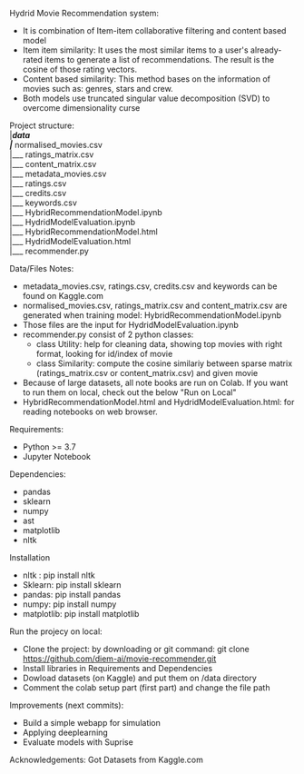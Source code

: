Hydrid Movie Recommendation system:
  - It is combination of Item-item collaborative filtering and content based model
  - Item item similarity: It uses the most similar items to a user's already-rated items to generate a list of recommendations. The result is the cosine of those rating vectors.
  - Content based similarity: This method bases on the information of movies such as: genres, stars and crew.
  - Both models use truncated singular value decomposition (SVD) to overcome dimensionality curse
  
Project structure: </br>
   |___data  </br>
          |___ normalised_movies.csv  </br>
          |___ ratings_matrix.csv  </br>
          |___ content_matrix.csv  </br>
          |___ metadata_movies.csv  </br>
          |___ ratings.csv </br>
          |___ credits.csv </br>
          |___ keywords.csv </br>
   |___ HybridRecommendationModel.ipynb </br>
   |___ HydridModelEvaluation.ipynb </br>
   |___ HybridRecommendationModel.html </br>
   |___ HydridModelEvaluation.html </br>
   |___ recommender.py </br>
  
 Data/Files Notes:
  - metadata_movies.csv, ratings.csv, credits.csv and keywords can be found on Kaggle.com
  - normalised_movies.csv, ratings_matrix.csv and content_matrix.csv are generated when training model: HybridRecommendationModel.ipynb
  - Those files are the input for HydridModelEvaluation.ipynb
  - recommender.py consist of 2 python classes: 
      - class Utility: help for cleaning data, showing top movies with right format, looking for id/index of movie
      - class Similarity: compute the cosine similariy between sparse matrix (ratings_matrix.csv or content_matrix.csv) and given movie
  - Because of large datasets, all note books are run on Colab. If you want to run them on local, check out the below "Run on Local"
  - HybridRecommendationModel.html and HydridModelEvaluation.html: for reading notebooks on web browser.
  
 Requirements:
  - Python >= 3.7
  - Jupyter Notebook

Dependencies:
  - pandas
  - sklearn
  - numpy
  - ast
  - matplotlib
  - nltk

Installation
 - nltk : pip install nltk
 - Sklearn: pip install sklearn
 - pandas: pip install pandas
 - numpy: pip install numpy
 - matplotlib: pip install matplotlib

Run the projecy on local:
 - Clone the project: by downloading or git command: git clone https://github.com/diem-ai/movie-recommender.git
 - Install libraries in Requirements and Dependencies
 - Dowload datasets (on Kaggle) and put them on /data directory
 - Comment the colab setup part (first part) and change the file path
 
Improvements (next commits):
 - Build a simple webapp for simulation
 - Applying deeplearning
 - Evaluate models with Suprise 

Acknowledgements:
 Got Datasets from Kaggle.com
